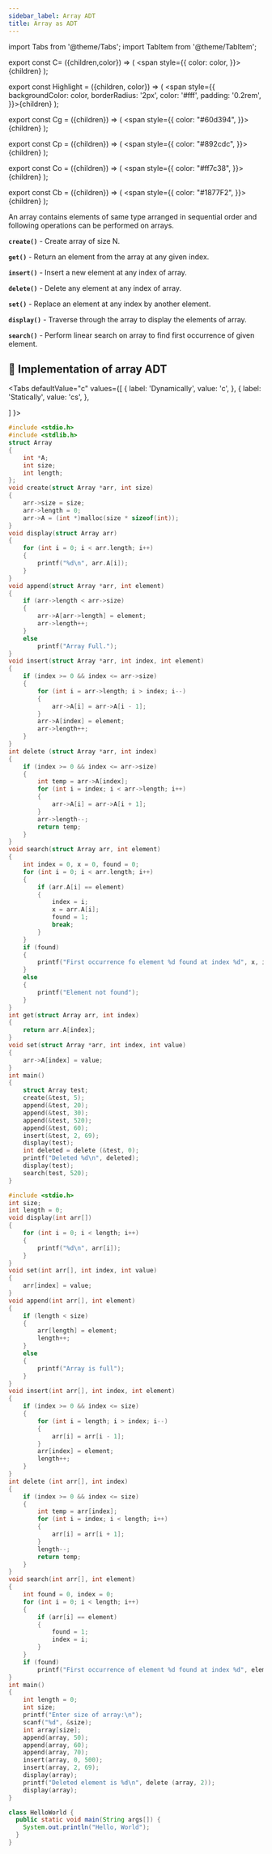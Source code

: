 ```yaml
---
sidebar_label: Array ADT
title: Array as ADT
---
```

import Tabs from '@theme/Tabs';
import TabItem from '@theme/TabItem';
 

export const C= ({children,color}) => ( <span style={{
      color: color,
    }}>{children}</span> );

export const Highlight = ({children, color}) => ( <span style={{
      backgroundColor: color,
      borderRadius: '2px',
      color: '#fff',
      padding: '0.2rem',
    }}>{children}</span> );

export const Cg = ({children}) => ( <span style={{
      color: "#60d394",
    }}>{children}</span> );

export const Cp = ({children}) => ( <span style={{
      color: "#892cdc",
    }}>{children}</span> );

export const Co = ({children}) => ( <span style={{
      color: "#ff7c38",
    }}>{children}</span> );

export const Cb = ({children}) => ( <span style={{
      color: "#1877F2",
    }}>{children}</span> );


 

An array contains elements of same type arranged in sequential order and following
operations can be performed on arrays.

**`create()`** - Create array of size N. 

**`get()`** - Return an element from the array at any given index.  

**`insert()`** - Insert a new element at any index of array.  

**`delete()`** -  Delete any element at any index of array.  

**`set()`** -  Replace an element at any index by another element.  

**`display()`** - Traverse through the array to display the elements of array.  

**`search()`** - Perform linear search on array to find first occurrence of given element.  

## 🔰 Implementation of array ADT

<Tabs
  defaultValue="c"
  values={[
    { label: 'Dynamically', value: 'c', },
    { label: 'Statically', value: 'cs', },
 
  ]
}>
<TabItem value="c">

```c
#include <stdio.h>
#include <stdlib.h>
struct Array
{
    int *A;
    int size;
    int length;
};
void create(struct Array *arr, int size)
{
    arr->size = size;
    arr->length = 0;
    arr->A = (int *)malloc(size * sizeof(int));
}
void display(struct Array arr)
{
    for (int i = 0; i < arr.length; i++)
    {
        printf("%d\n", arr.A[i]);
    }
}
void append(struct Array *arr, int element)
{
    if (arr->length < arr->size)
    {
        arr->A[arr->length] = element;
        arr->length++;
    }
    else
        printf("Array Full.");
}
void insert(struct Array *arr, int index, int element)
{
    if (index >= 0 && index <= arr->size)
    {
        for (int i = arr->length; i > index; i--)
        {
            arr->A[i] = arr->A[i - 1];
        }
        arr->A[index] = element;
        arr->length++;
    }
}
int delete (struct Array *arr, int index)
{
    if (index >= 0 && index <= arr->size)
    {
        int temp = arr->A[index];
        for (int i = index; i < arr->length; i++)
        {
            arr->A[i] = arr->A[i + 1];
        }
        arr->length--;
        return temp;
    }
}
void search(struct Array arr, int element)
{
    int index = 0, x = 0, found = 0;
    for (int i = 0; i < arr.length; i++)
    {
        if (arr.A[i] == element)
        {
            index = i;
            x = arr.A[i];
            found = 1;
            break;
        }
    }
    if (found)
    {
        printf("First occurrence fo element %d found at index %d", x, index);
    }
    else
    {
        printf("Element not found");
    }
}
int get(struct Array arr, int index)
{
    return arr.A[index];
}
void set(struct Array *arr, int index, int value)
{
    arr->A[index] = value;
}
int main()
{
    struct Array test;
    create(&test, 5);
    append(&test, 20);
    append(&test, 30);
    append(&test, 520);
    append(&test, 60);
    insert(&test, 2, 69);
    display(test);
    int deleted = delete (&test, 0);
    printf("Deleted %d\n", deleted);
    display(test);
    search(test, 520);
}
```

</TabItem>
<TabItem value="cs">

```c
#include <stdio.h>
int size;
int length = 0;
void display(int arr[])
{
    for (int i = 0; i < length; i++)
    {
        printf("%d\n", arr[i]);
    }
}
void set(int arr[], int index, int value)
{
    arr[index] = value;
}
void append(int arr[], int element)
{
    if (length < size)
    {
        arr[length] = element;
        length++;
    }
    else
    {
        printf("Array is full");
    }
}
void insert(int arr[], int index, int element)
{
    if (index >= 0 && index <= size)
    {
        for (int i = length; i > index; i--)
        {
            arr[i] = arr[i - 1];
        }
        arr[index] = element;
        length++;
    }
}
int delete (int arr[], int index)
{
    if (index >= 0 && index <= size)
    {
        int temp = arr[index];
        for (int i = index; i < length; i++)
        {
            arr[i] = arr[i + 1];
        }
        length--;
        return temp;
    }
}
void search(int arr[], int element)
{
    int found = 0, index = 0;
    for (int i = 0; i < length; i++)
    {
        if (arr[i] == element)
        {
            found = 1;
            index = i;
        }
    }
    if (found)
        printf("First occurrence of element %d found at index %d", element, index);
}
int main()
{
    int length = 0;
    int size;
    printf("Enter size of array:\n");
    scanf("%d", &size);
    int array[size];
    append(array, 50);
    append(array, 60);
    append(array, 70);
    insert(array, 0, 500);
    insert(array, 2, 69);
    display(array);
    printf("Deleted element is %d\n", delete (array, 2));
    display(array);
}
```

</TabItem>
<TabItem value="java">

```java
class HelloWorld {
  public static void main(String args[]) {
    System.out.println("Hello, World");
  }
}
```

</TabItem>
</Tabs>


